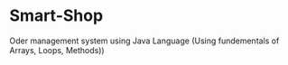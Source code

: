 # Smart-Shop
 Oder management system using Java Language (Using fundementals of Arrays, Loops, Methods))
